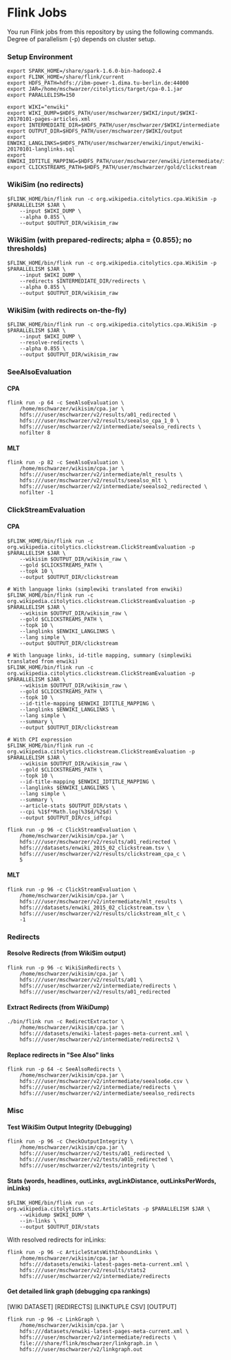 Flink Jobs
================================

You run Flink jobs from this repository by using the following commands. Degree of parallelism (-p) depends on cluster setup.

### Setup Environment

    export SPARK_HOME=/share/spark-1.6.0-bin-hadoop2.4
    export FLINK_HOME=/share/flink/current
    export HDFS_PATH=hdfs://ibm-power-1.dima.tu-berlin.de:44000
    export JAR=/home/mschwarzer/citolytics/target/cpa-0.1.jar
    export PARALLELISM=150
        
    export WIKI="enwiki"
    export WIKI_DUMP=$HDFS_PATH/user/mschwarzer/$WIKI/input/$WIKI-20170101-pages-articles.xml
    export INTERMEDIATE_DIR=$HDFS_PATH/user/mschwarzer/$WIKI/intermediate
    export OUTPUT_DIR=$HDFS_PATH/user/mschwarzer/$WIKI/output
    export ENWIKI_LANGLINKS=$HDFS_PATH/user/mschwarzer/enwiki/input/enwiki-20170101-langlinks.sql
    export ENWIKI_IDTITLE_MAPPING=$HDFS_PATH/user/mschwarzer/enwiki/intermediate/idtitle
    export CLICKSTREAMS_PATH=$HDFS_PATH/user/mschwarzer/gold/clickstream
    
### WikiSim (no redirects)

    $FLINK_HOME/bin/flink run -c org.wikipedia.citolytics.cpa.WikiSim -p $PARALLELISM $JAR \
        --input $WIKI_DUMP \
        --alpha 0.855 \
        --output $OUTPUT_DIR/wikisim_raw
        
### WikiSim (with prepared-redirects; alpha = {0.855}; no thresholds)

    $FLINK_HOME/bin/flink run -c org.wikipedia.citolytics.cpa.WikiSim -p $PARALLELISM $JAR \
        --input $WIKI_DUMP \
        --redirects $INTERMEDIATE_DIR/redirects \
        --alpha 0.855 \
        --output $OUTPUT_DIR/wikisim_raw
        
### WikiSim (with redirects on-the-fly)

    $FLINK_HOME/bin/flink run -c org.wikipedia.citolytics.cpa.WikiSim -p $PARALLELISM $JAR \
        --input $WIKI_DUMP \
        --resolve-redirects \
        --alpha 0.855 \
        --output $OUTPUT_DIR/wikisim_raw
        
### SeeAlsoEvaluation

#### CPA
```
flink run -p 64 -c SeeAlsoEvaluation \
    /home/mschwarzer/wikisim/cpa.jar \
    hdfs:///user/mschwarzer/v2/results/a01_redirected \
    hdfs:///user/mschwarzer/v2/results/seealso_cpa_1_0 \
    hdfs:///user/mschwarzer/v2/intermediate/seealso_redirects \
    nofilter 8
```

#### MLT
```
flink run -p 82 -c SeeAlsoEvaluation \
    /home/mschwarzer/wikisim/cpa.jar \
    hdfs:///user/mschwarzer/v2/intermediate/mlt_results \
    hdfs:///user/mschwarzer/v2/results/seealso_mlt \
    hdfs:///user/mschwarzer/v2/intermediate/seealso2_redirected \
    nofilter -1
```

### ClickStreamEvaluation

#### CPA
   
    $FLINK_HOME/bin/flink run -c org.wikipedia.citolytics.clickstream.ClickStreamEvaluation -p $PARALLELISM $JAR \
        --wikisim $OUTPUT_DIR/wikisim_raw \
        --gold $CLICKSTREAMS_PATH \
        --topk 10 \
        --output $OUTPUT_DIR/clickstream
            
    # With language links (simplewiki translated from enwiki)
    $FLINK_HOME/bin/flink run -c org.wikipedia.citolytics.clickstream.ClickStreamEvaluation -p $PARALLELISM $JAR \
        --wikisim $OUTPUT_DIR/wikisim_raw \
        --gold $CLICKSTREAMS_PATH \
        --topk 10 \
        --langlinks $ENWIKI_LANGLINKS \
        --lang simple \
        --output $OUTPUT_DIR/clickstream
        
    # With language links, id-title mapping, summary (simplewiki translated from enwiki)
    $FLINK_HOME/bin/flink run -c org.wikipedia.citolytics.clickstream.ClickStreamEvaluation -p $PARALLELISM $JAR \
        --wikisim $OUTPUT_DIR/wikisim_raw \
        --gold $CLICKSTREAMS_PATH \
        --topk 10 \
        --id-title-mapping $ENWIKI_IDTITLE_MAPPING \
        --langlinks $ENWIKI_LANGLINKS \
        --lang simple \
        --summary \
        --output $OUTPUT_DIR/clickstream
        
    # With CPI expression
    $FLINK_HOME/bin/flink run -c org.wikipedia.citolytics.clickstream.ClickStreamEvaluation -p $PARALLELISM $JAR \
        --wikisim $OUTPUT_DIR/wikisim_raw \
        --gold $CLICKSTREAMS_PATH \
        --topk 10 \
        --id-title-mapping $ENWIKI_IDTITLE_MAPPING \
        --langlinks $ENWIKI_LANGLINKS \
        --lang simple \
        --summary \
        --article-stats $OUTPUT_DIR/stats \
        --cpi %1$f*Math.log(%3$d/%2$d) \
        --output $OUTPUT_DIR/cs_idfcpi
        
             
       
```
flink run -p 96 -c ClickStreamEvaluation \
    /home/mschwarzer/wikisim/cpa.jar \
    hdfs:///user/mschwarzer/v2/results/a01_redirected \
    hdfs:///datasets/enwiki_2015_02_clickstream.tsv \
    hdfs:///user/mschwarzer/v2/results/clickstream_cpa_c \
    5
```

#### MLT
```
flink run -p 96 -c ClickStreamEvaluation \
    /home/mschwarzer/wikisim/cpa.jar \
    hdfs:///user/mschwarzer/v2/intermediate/mlt_results \
    hdfs:///datasets/enwiki_2015_02_clickstream.tsv \
    hdfs:///user/mschwarzer/v2/results/clickstream_mlt_c \
    -1
```

### Redirects

#### Resolve Redirects (from WikiSim output)

```
flink run -p 96 -c WikiSimRedirects \
    /home/mschwarzer/wikisim/cpa.jar \
    hdfs:///user/mschwarzer/v2/results/a01 \
    hdfs:///user/mschwarzer/v2/intermediate/redirects \
    hdfs:///user/mschwarzer/v2/results/a01_redirected
```

#### Extract Redirects (from WikiDump)

```
./bin/flink run -c RedirectExtractor \
    /home/mschwarzer/wikisim/cpa.jar \
    hdfs:///datasets/enwiki-latest-pages-meta-current.xml \
    hdfs:///user/mschwarzer/v2/intermediate/redirects2 \
```

#### Replace redirects in "See Also" links
```
flink run -p 64 -c SeeAlsoRedirects \
    /home/mschwarzer/wikisim/cpa.jar \
    hdfs:///user/mschwarzer/v2/intermediate/seealso6e.csv \
    hdfs:///user/mschwarzer/v2/intermediate/redirects \
    hdfs:///user/mschwarzer/v2/intermediate/seealso_redirects
```

### Misc

#### Test WikiSim Output Integrity (Debugging)
```
flink run -p 96 -c CheckOutputIntegrity \
    /home/mschwarzer/wikisim/cpa.jar \
    hdfs:///user/mschwarzer/v2/tests/a01_redirected \
    hdfs:///user/mschwarzer/v2/tests/a01b_redirected \
    hdfs:///user/mschwarzer/v2/tests/integrity \
```

#### Stats (words, headlines, outLinks, avgLinkDistance, outLinksPerWords, inLinks)

    $FLINK_HOME/bin/flink run -c org.wikipedia.citolytics.stats.ArticleStats -p $PARALLELISM $JAR \
        --wikidump $WIKI_DUMP \
        --in-links \
        --output $OUTPUT_DIR/stats

With resolved redirects for inLinks:

```
flink run -p 96 -c ArticleStatsWithInboundLinks \
    /home/mschwarzer/wikisim/cpa.jar \
    hdfs:///datasets/enwiki-latest-pages-meta-current.xml \
    hdfs:///user/mschwarzer/v2/results/stats2
    hdfs:///user/mschwarzer/v2/intermediate/redirects
```

#### Get detailed link graph (debugging cpa rankings)

[WIKI DATASET] [REDIRECTS] [LINKTUPLE CSV] [OUTPUT]

```
flink run -p 96 -c LinkGraph \
    /home/mschwarzer/wikisim/cpa.jar \
    hdfs:///datasets/enwiki-latest-pages-meta-current.xml \
    hdfs:///user/mschwarzer/v2/intermediate/redirects \
    file:///share/flink/mschwarzer/linkgraph.in \
    hdfs:///user/mschwarzer/v2/linkgraph.out
```    
    

    
  